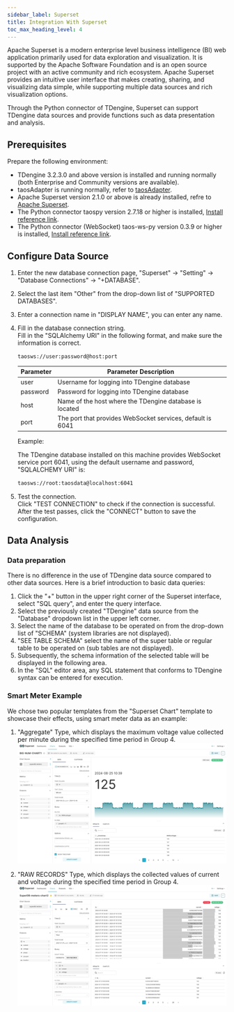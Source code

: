 ```yaml
---
sidebar_label: Superset
title: Integration With Superset
toc_max_heading_level: 4
---
```

Apache Superset is a modern enterprise level business intelligence (BI) web application primarily used for data exploration and visualization.
It is supported by the Apache Software Foundation and is an open source project with an active community and rich ecosystem.
Apache Superset provides an intuitive user interface that makes creating, sharing, and visualizing data simple, while supporting multiple data sources and rich visualization options.  

Through the Python connector of TDengine, Superset can support TDengine data sources and provide functions such as data presentation and analysis.  

## Prerequisites

Prepare the following environment:

- TDengine 3.2.3.0 and above version is installed and running normally (both Enterprise and Community versions are available).
- taosAdapter is running normally, refer to [taosAdapter](../../../tdengine-reference/components/taosadapter/).
- Apache Superset version 2.1.0 or above is already installed, refre to [Apache Superset](https://superset.apache.org/).
- The Python connector taospy version 2.7.18 or higher is installed, [Install reference link](https://pypi.org/project/taospy/).
- The Python connector (WebSocket) taos-ws-py version 0.3.9 or higher is installed, [Install reference link](https://pypi.org/project/taos-ws-py/).

## Configure Data Source

1. Enter the new database connection page, "Superset" -> "Setting" -> "Database Connections" -> "+DATABASE".

2. Select the last item "Other" from the drop-down list of "SUPPORTED DATABASES".

3. Enter a connection name in "DISPLAY NAME", you can enter any name.

4. Fill in the database connection string.  
   Fill in the "SQLAlchemy URI" in the following format, and make sure the information is correct.

   ```bash
   taosws://user:password@host:port
   ```

   | Parameter  | <center>Parameter Description</center>                      |
   |:---------- |:---------------------------------------------------------   |
   |user        | Username for logging into TDengine database                 |
   |password    | Password for logging into TDengine database                 |
   |host        | Name of the host where the TDengine database is located     |
   |port        | The port that provides WebSocket services, default is 6041  |

   Example:

   The TDengine database installed on this machine provides WebSocket service port 6041, using the default username and password, "SQLALCHEMY URI" is:

   ```bash
   taosws://root:taosdata@localhost:6041
   ```

5. Test the connection.  
   Click "TEST CONNECTION" to check if the connection is successful. After the test passes, click the "CONNECT" button to save the configuration.

## Data Analysis

### Data preparation

There is no difference in the use of TDengine data source compared to other data sources. Here is a brief introduction to basic data queries:

1. Click the "+" button in the upper right corner of the Superset interface, select "SQL query", and enter the query interface.  
2. Select the previously created "TDengine" data source from the "Database" dropdown list in the upper left corner.
3. Select the name of the database to be operated on from the drop-down list of "SCHEMA" (system libraries are not displayed).
4. "SEE TABLE SCHEMA" select the name of the super table or regular table to be operated on (sub tables are not displayed).  
5. Subsequently, the schema information of the selected table will be displayed in the following area.
6. In the "SQL" editor area, any SQL statement that conforms to TDengine syntax can be entered for execution.  

### Smart Meter Example

We chose two popular templates from the "Superset Chart" template to showcase their effects, using smart meter data as an example:

1. "Aggregate" Type, which displays the maximum voltage value collected per minute during the specified time period in Group 4.
   ![superset-demo1](../../assets/superset-01.webp)

2. "RAW RECORDS" Type, which displays the collected values of current and voltage during the specified time period in Group 4.  
    ![superset-demo2](../../assets/superset-02.webp)
